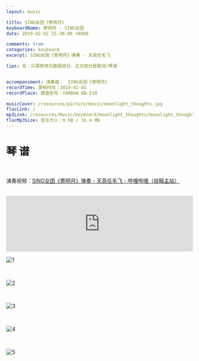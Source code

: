 ```yaml
---
layout: music

title: SING女团《寄明月》
keyboardName: 寄明月 - SING女团
date: 2019-02-02 15:30:00 +0800

comments: true
categories: keyboard
excerpt: SING女团《寄明月》弹奏 - 天高任毛飞

tips: 毛：只需修改元数据部分，正文部分是歌词/琴谱


accompaniment: 演奏曲：　SING女团《寄明月》
recordTime: 录制时间：2019-02-02
recordPlace: 键盘型号：YAMAHA KB-210

musicCover: /resources/picture/music/moonlight_thoughts.jpg
flacLink: /
mp3Link: /resources/Music/keyboard/moonlight_thoughts/moonlight_thoughts.mp3
flacMp3Size: 音乐大小：0 KB / 16.4 MB
---
```


# 琴 谱

<br />

演奏视频：[SING女团《寄明月》弹奏 - 天高任毛飞 - 哔哩哔哩（投稿主站）](https://www.bilibili.com/video/av42496156/)

<br />

<iframe src="https://player.youku.com/embed/XNDA0NTg4OTc0NA==" frameborder="no" allowfullscreen="true" width="100%" onload="this.height=this.scrollWidth*1080/1920+'px'"> </iframe>

<br />

![1](/resources/Music/keyboard/moonlight_thoughts/1.jpg)

<br />

![2](/resources/Music/keyboard/moonlight_thoughts/2.jpg)

<br />

![3](/resources/Music/keyboard/moonlight_thoughts/3.jpg)

<br />

![4](/resources/Music/keyboard/moonlight_thoughts/4.jpg)

<br />

![5](/resources/Music/keyboard/moonlight_thoughts/5.jpg)

<br />
